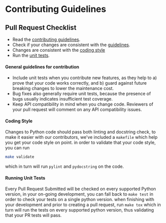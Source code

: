 # Contributing Guidelines

## Pull Request Checklist
- Read the [contributing guidelines](https://github.com/deepchecks/MLChecks/blob/master/CONTRIBUTING.md).
- Check if your changes are consistent with the [guidelines](https://github.com/deepchecks/MLChecks/blob/master/CONTRIBUTING.md#general-guidelines-and-philosophy-for-contribution).
- Changes are consistent with the [coding style](https://github.com/deepchecks/MLChecks/blob/master/CONTRIBUTING.md#coding-style)
- Run the [unit tests](https://github.com/deepchecks/MLChecks/blob/master/CONTRIBUTING.md#running-unit-tests).




#### General guidelines for contribution

-   Include unit tests when you contribute new features, as they help to a) prove that your code works correctly, and b) guard against future breaking changes to lower the maintenance cost.
-   Bug fixes also generally require unit tests, because the presence of bugs usually indicates insufficient test coverage.
-   Keep API compatibility in mind when you change code. Reviewers of your pull request will comment on any API compatibility issues.

#### Coding Style
Changes to Python code should pass both linting and docstring check,
to make it easier with our contributors, we've included a `makefile` which help you get your code style on point.
in order to validate that your code style, you can run
 ```bash
make validate
``` 
which in turn will run `pylint` and `pydocstring` on the code.

#### Running Unit Tests
Every Pull Request Submitted will be checked on every supported Python version,
in your on-going development, you can fall back to `make test` in order to check your tests on a single python version.
when finishing with your development and prior to creating a pull request, run `make tox` which in turn will run the tests on every supported python version, thus validating that your PR tests will pass.

